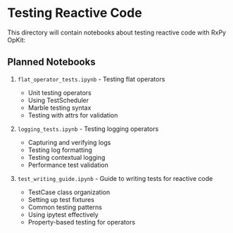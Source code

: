 # Testing Reactive Code

This directory will contain notebooks about testing reactive code with RxPy OpKit:

## Planned Notebooks

1. `flat_operator_tests.ipynb` - Testing flat operators
   - Unit testing operators
   - Using TestScheduler
   - Marble testing syntax
   - Testing with attrs for validation

2. `logging_tests.ipynb` - Testing logging operators
   - Capturing and verifying logs
   - Testing log formatting
   - Testing contextual logging
   - Performance test validation

3. `test_writing_guide.ipynb` - Guide to writing tests for reactive code
   - TestCase class organization
   - Setting up test fixtures
   - Common testing patterns
   - Using ipytest effectively
   - Property-based testing for operators

